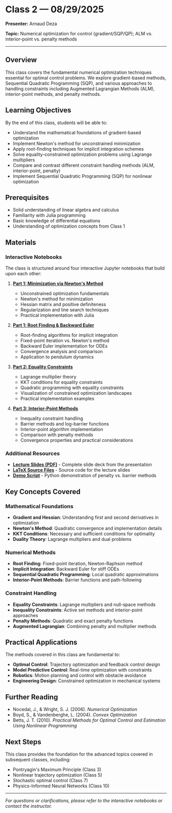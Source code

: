 # Class 2 — 08/29/2025

**Presenter:** Arnaud Deza

**Topic:** Numerical optimization for control (gradient/SQP/QP); ALM vs. interior-point vs. penalty methods

---

## Overview

This class covers the fundamental numerical optimization techniques essential for optimal control problems. We explore gradient-based methods, Sequential Quadratic Programming (SQP), and various approaches to handling constraints including Augmented Lagrangian Methods (ALM), interior-point methods, and penalty methods.

## Learning Objectives

By the end of this class, students will be able to:

- Understand the mathematical foundations of gradient-based optimization
- Implement Newton's method for unconstrained minimization
- Apply root-finding techniques for implicit integration schemes
- Solve equality-constrained optimization problems using Lagrange multipliers
- Compare and contrast different constraint handling methods (ALM, interior-point, penalty)
- Implement Sequential Quadratic Programming (SQP) for nonlinear optimization

## Prerequisites

- Solid understanding of linear algebra and calculus
- Familiarity with Julia programming
- Basic knowledge of differential equations
- Understanding of optimization concepts from Class 1

## Materials

### Interactive Notebooks

The class is structured around four interactive Jupyter notebooks that build upon each other:

1. **[Part 1: Minimization via Newton's Method](part1_minimization.html)**
   - Unconstrained optimization fundamentals
   - Newton's method for minimization
   - Hessian matrix and positive definiteness
   - Regularization and line search techniques
   - Practical implementation with Julia

2. **[Part 1: Root Finding & Backward Euler](part1_root_finding.html)**
   - Root-finding algorithms for implicit integration
   - Fixed-point iteration vs. Newton's method
   - Backward Euler implementation for ODEs
   - Convergence analysis and comparison
   - Application to pendulum dynamics

3. **[Part 2: Equality Constraints](part2_eq_constraints.html)**
   - Lagrange multiplier theory
   - KKT conditions for equality constraints
   - Quadratic programming with equality constraints
   - Visualization of constrained optimization landscapes
   - Practical implementation examples

4. **[Part 3: Interior-Point Methods](part3_ipm.ipynb)**
   - Inequality constraint handling
   - Barrier methods and log-barrier functions
   - Interior-point algorithm implementation
   - Comparison with penalty methods
   - Convergence properties and practical considerations

### Additional Resources

- **[Lecture Slides (PDF)](ISYE_8803___Lecture_2___Slides.pdf)** - Complete slide deck from the presentation
- **[LaTeX Source Files](main.tex)** - Source code for the lecture slides
- **[Demo Script](penalty_barrier_demo.py)** - Python demonstration of penalty vs. barrier methods

## Key Concepts Covered

### Mathematical Foundations
- **Gradient and Hessian**: Understanding first and second derivatives in optimization
- **Newton's Method**: Quadratic convergence and implementation details
- **KKT Conditions**: Necessary and sufficient conditions for optimality
- **Duality Theory**: Lagrange multipliers and dual problems

### Numerical Methods
- **Root Finding**: Fixed-point iteration, Newton-Raphson method
- **Implicit Integration**: Backward Euler for stiff ODEs
- **Sequential Quadratic Programming**: Local quadratic approximations
- **Interior-Point Methods**: Barrier functions and path-following

### Constraint Handling
- **Equality Constraints**: Lagrange multipliers and null-space methods
- **Inequality Constraints**: Active set methods and interior-point approaches
- **Penalty Methods**: Quadratic and exact penalty functions
- **Augmented Lagrangian**: Combining penalty and multiplier methods

## Practical Applications

The methods covered in this class are fundamental to:
- **Optimal Control**: Trajectory optimization and feedback control design
- **Model Predictive Control**: Real-time optimization with constraints
- **Robotics**: Motion planning and control with obstacle avoidance
- **Engineering Design**: Constrained optimization in mechanical systems

## Further Reading

- Nocedal, J., & Wright, S. J. (2006). *Numerical Optimization*
- Boyd, S., & Vandenberghe, L. (2004). *Convex Optimization*
- Betts, J. T. (2010). *Practical Methods for Optimal Control and Estimation Using Nonlinear Programming*

## Next Steps

This class provides the foundation for the advanced topics covered in subsequent classes, including:
- Pontryagin's Maximum Principle (Class 3)
- Nonlinear trajectory optimization (Class 5)
- Stochastic optimal control (Class 7)
- Physics-Informed Neural Networks (Class 10)

---

*For questions or clarifications, please refer to the interactive notebooks or contact the instructor.*
